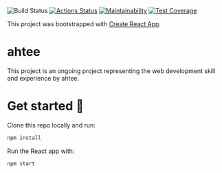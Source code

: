 ![Build Status](https://codebuild.us-east-2.amazonaws.com/badges?uuid=eyJlbmNyeXB0ZWREYXRhIjoiQVZ6ZERCQm8xbHFIQU9jNGw4MnI3M09GTmNINFRicmNOOWxkd3RtSlhnSk5pY1FxWWp1SFgyWDRsaGt5QnFER0pjdmhkRlRNSkxlMFEyYnBDQ29XbVNvPSIsIml2UGFyYW1ldGVyU3BlYyI6ImtnSHVNcFBLVnhDOXhUR3oiLCJtYXRlcmlhbFNldFNlcmlhbCI6MX0%3D&branch=master)
[![Actions Status](https://github.com/ahtee/ahtee/workflows/build/badge.svg)](https://github.com/ahtee/ahtee/actions?query=workflow%3Aactions)
[![Maintainability](https://api.codeclimate.com/v1/badges/3564f85223c53a25d701/maintainability)](https://codeclimate.com/github/ahtee/ahtee/maintainability)
[![Test Coverage](https://api.codeclimate.com/v1/badges/3564f85223c53a25d701/test_coverage)](https://codeclimate.com/github/ahtee/ahtee/test_coverage)

This project was bootstrapped with [Create React App](https://github.com/facebook/create-react-app).

# ahtee

This project is an ongoing project representing the web development skill and experience by ahtee.

# Get started :rocket:

Clone this repo locally and run:

```sh
npm install
```

Run the React app with:

```sh
npm start
```
